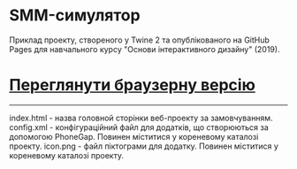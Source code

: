 # SMM-симулятор
Приклад проекту, створеного у Twine 2 та опублікованого на GitHub Pages для навчального курсу "Основи інтерактивного дизайну" (2019).
# [Переглянути браузерну версію](https://aeternia-ua.github.io/SMM-Simulator/)

---
index.html - назва головной сторінки веб-проекту за замовчуванням.
config.xml - конфігураційний файл для додатків, що створюються за допомогою PhoneGap. Повинен міститися у кореневому каталозі проекту.
icon.png - файл піктограми для додатку. Повинен міститися у кореневому каталозі проекту.
